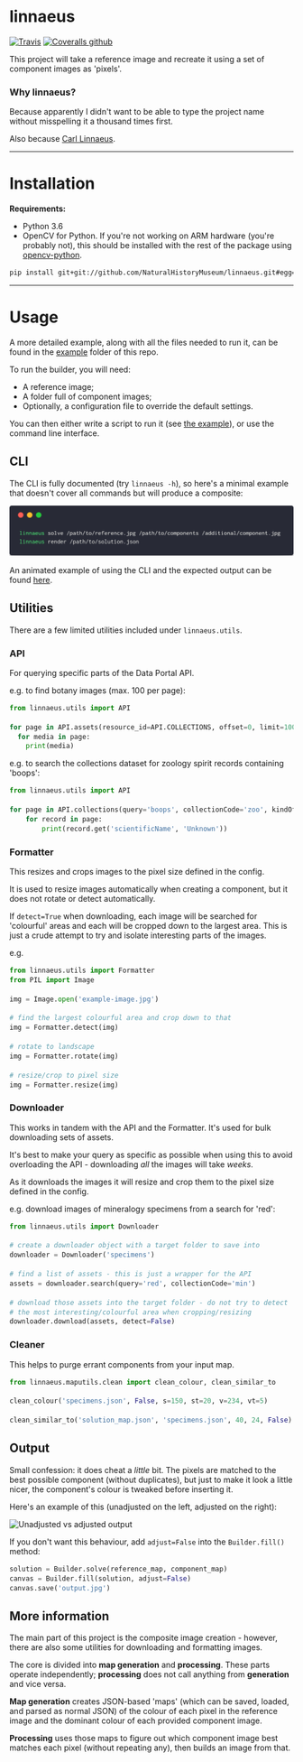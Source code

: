 # linnaeus

[![Travis](https://img.shields.io/travis/NaturalHistoryMuseum/linnaeus.svg?style=flat-square)](https://travis-ci.org/NaturalHistoryMuseum/linnaeus)
[![Coveralls github](https://img.shields.io/coveralls/github/NaturalHistoryMuseum/linnaeus.svg?style=flat-square)](https://coveralls.io/github/NaturalHistoryMuseum/linnaeus)

This project will take a reference image and recreate it using a set of component images as 'pixels'.

### Why linnaeus?
Because apparently I didn't want to be able to type the project name without misspelling it a thousand times first.

Also because [Carl Linnaeus](https://en.wikipedia.org/wiki/Carl_Linnaeus).

---

# Installation

**Requirements:**
- Python 3.6
- OpenCV for Python. If you're not working on ARM hardware (you're probably not), this should be installed with the rest of the package using [opencv-python](https://github.com/skvark/opencv-python).


```sh
pip install git+git://github.com/NaturalHistoryMuseum/linnaeus.git#egg=linnaeus
```

---

# Usage

A more detailed example, along with all the files needed to run it, can be found in the [example](example) folder of this repo.

To run the builder, you will need:
- A reference image;
- A folder full of component images;
- Optionally, a configuration file to override the default settings.

You can then either write a script to run it (see [the example](example/README.md)), or use the command line interface.

## CLI

The CLI is fully documented (try `linnaeus -h`), so here's a minimal example that doesn't cover all commands but will produce a composite:

![CLI usage](cli.png)

An animated example of using the CLI and the expected output can be found [here](example/demo.svg).

## Utilities

There are a few limited utilities included under `linnaeus.utils`.

### API

For querying specific parts of the Data Portal API.

e.g. to find botany images (max. 100 per page):
```python
from linnaeus.utils import API

for page in API.assets(resource_id=API.COLLECTIONS, offset=0, limit=100, collectionCode='bot'):
  for media in page:
    print(media)
```

e.g. to search the collections dataset for zoology spirit records containing 'boops':
```python
from linnaeus.utils import API

for page in API.collections(query='boops', collectionCode='zoo', kindOfObject='spirit'):
    for record in page:
        print(record.get('scientificName', 'Unknown'))
```

### Formatter

This resizes and crops images to the pixel size defined in the config.

It is used to resize images automatically when creating a component, but it does not rotate or detect automatically.

If `detect=True` when downloading, each image will be searched for 'colourful' areas and each will be cropped down to the largest area. This is just a crude attempt to try and isolate interesting parts of the images.

e.g.
```python
from linnaeus.utils import Formatter
from PIL import Image

img = Image.open('example-image.jpg')

# find the largest colourful area and crop down to that
img = Formatter.detect(img)

# rotate to landscape
img = Formatter.rotate(img)

# resize/crop to pixel size
img = Formatter.resize(img)
```

### Downloader

This works in tandem with the API and the Formatter. It's used for bulk downloading sets of assets.

It's best to make your query as specific as possible when using this to avoid overloading the API - downloading _all_ the images will take _weeks_.

As it downloads the images it will resize and crop them to the pixel size defined in the config.

e.g. download images of mineralogy specimens from a search for 'red':
```python
from linnaeus.utils import Downloader

# create a downloader object with a target folder to save into
downloader = Downloader('specimens')

# find a list of assets - this is just a wrapper for the API
assets = downloader.search(query='red', collectionCode='min')

# download those assets into the target folder - do not try to detect
# the most interesting/colourful area when cropping/resizing
downloader.download(assets, detect=False)
```

### Cleaner

This helps to purge errant components from your input map.

```python
from linnaeus.maputils.clean import clean_colour, clean_similar_to

clean_colour('specimens.json', False, s=150, st=20, v=234, vt=5)

clean_similar_to('solution_map.json', 'specimens.json', 40, 24, False)
```

## Output

Small confession: it does cheat a _little_ bit. The pixels are matched to the best possible component (without duplicates), but just to make it look a little nicer, the component's colour is tweaked before inserting it.

Here's an example of this (unadjusted on the left, adjusted on the right):

![Unadjusted vs adjusted output](docs/static/images/comparison.jpg)

If you don't want this behaviour, add `adjust=False` into the `Builder.fill()` method:

```python
solution = Builder.solve(reference_map, component_map)
canvas = Builder.fill(solution, adjust=False)
canvas.save('output.jpg')
```

## More information

The main part of this project is the composite image creation - however, there are also some utilities for downloading and formatting images.

The core is divided into **map generation** and **processing**. These parts operate independently; **processing** does not call anything from **generation** and vice versa.

**Map generation** creates JSON-based 'maps' (which can be saved, loaded, and parsed as normal JSON) of the colour of each pixel in the reference image and the dominant colour of each provided component image.

**Processing** uses those maps to figure out which component image best matches each pixel (without repeating any), then builds an image from that. 
